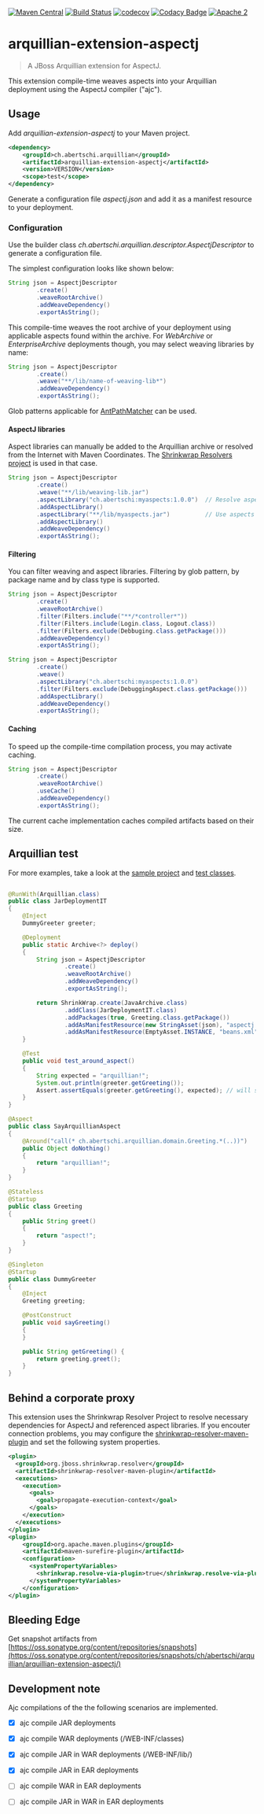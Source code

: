 [![Maven Central](https://maven-badges.herokuapp.com/maven-central/ch.abertschi.arquillian/arquillian-extension-aspectj/badge.svg?style=flat)](http://search.maven.org/#search%7Cga%7C1%7Ca%3A%22arquillian-extension-aspectj%22)
[![Build Status](https://travis-ci.org/abertschi/arquillian-extension-aspectj.svg?branch=master)](https://travis-ci.org/abertschi/arquillian-extension-aspectj) 
[![codecov](https://codecov.io/gh/abertschi/arquillian-extension-aspectj/branch/master/graph/badge.svg)](https://codecov.io/gh/abertschi/arquillian-extension-aspectj)
[![Codacy Badge](https://api.codacy.com/project/badge/Grade/e922682f70a64459927b8b256e6bff86)](https://www.codacy.com/app/abertschi/arquillian-extension-aspectj?utm_source=github.com&amp;utm_medium=referral&amp;utm_content=abertschi/arquillian-extension-aspectj&amp;utm_campaign=Badge_Grade)
[![Apache 2](http://img.shields.io/badge/license-APACHE2-blue.svg)](https://www.apache.org/licenses/LICENSE-2.0.html)

# arquillian-extension-aspectj

> A JBoss Arquillian extension for AspectJ.

This extension compile-time weaves aspects into your Arquillian deployment using the AspectJ compiler ("ajc").
    
## Usage

Add *arquillian-extension-aspectj* to your Maven project.

```xml
<dependency>
    <groupId>ch.abertschi.arquillian</groupId>
    <artifactId>arquillian-extension-aspectj</artifactId>
    <version>VERSION</version>
    <scope>test</scope>
</dependency>    
```    
Generate a configuration file *aspectj.json* and add it as a manifest resource to your deployment.

### Configuration

Use the builder class *ch.abertschi.arquillian.descriptor.AspectjDescriptor* to generate a configuration file.

The simplest configuration looks like shown below:

```java
String json = AspectjDescriptor
        .create()
        .weaveRootArchive()
        .addWeaveDependency()
        .exportAsString();
```
This compile-time weaves the root archive of your deployment using applicable aspects found within the archive.
For *WebArchive* or *EnterpriseArchive* deployments though, you may select weaving libraries by name:

```java
String json = AspectjDescriptor
        .create()
        .weave("**/lib/name-of-weaving-lib*")
        .addWeaveDependency()
        .exportAsString();
```

Glob patterns applicable for [AntPathMatcher](http://docs.spring.io/spring/docs/current/javadoc-api/org/springframework/util/AntPathMatcher.html) can be used.

#### AspectJ libraries

Aspect libraries can manually be added to the Arquillian archive or resolved from the Internet with Maven Coordinates.
The [Shrinkwrap Resolvers project](https://github.com/shrinkwrap/resolver) is used in that case.

```java
String json = AspectjDescriptor
        .create()
        .weave("**/lib/weaving-lib.jar")
        .aspectLibrary("ch.abertschi:myaspects:1.0.0")  // Resolve aspects from Maven Central
        .addAspectLibrary()
        .aspectLibrary("**/lib/myaspects.jar")          // Use aspects already added to the archive        
        .addAspectLibrary()
        .addWeaveDependency()
        .exportAsString();
```

#### Filtering

You can filter weaving and aspect libraries.
Filtering by glob pattern, by package name and by class type is supported.

```java
String json = AspectjDescriptor
        .create()
        .weaveRootArchive()
        .filter(Filters.include("**/*controller*"))
        .filter(Filters.include(Login.class, Logout.class))
        .filter(Filters.exclude(Debbuging.class.getPackage()))
        .addWeaveDependency()
        .exportAsString();
```

```java
String json = AspectjDescriptor
        .create()
        .weave()
        .aspectLibrary("ch.abertschi:myaspects:1.0.0")
        .filter(Filters.exclude(DebuggingAspect.class.getPackage()))
        .addAspectLibrary()
        .addWeaveDependency()
        .exportAsString();
```

#### Caching

To speed up the compile-time compilation process, you may activate caching.

```java
String json = AspectjDescriptor
        .create()
        .weaveRootArchive()
        .useCache()
        .addWeaveDependency()
        .exportAsString();
```
The current cache implementation caches compiled artifacts based on their size.

## Arquillian test

For more examples, take a look at the [sample project](example/src/test/java/ch/abertschi/aspectj) and [test classes](src/test/java/ch/abertschi/arquillian).

```java

@RunWith(Arquillian.class)
public class JarDeploymentIT
{
    @Inject
    DummyGreeter greeter;

    @Deployment
    public static Archive<?> deploy()
    {
        String json = AspectjDescriptor
                .create()
                .weaveRootArchive()
                .addWeaveDependency()
                .exportAsString();

        return ShrinkWrap.create(JavaArchive.class)
                .addClass(JarDeploymentIT.class)
                .addPackages(true, Greeting.class.getPackage())
                .addAsManifestResource(new StringAsset(json), "aspectj.json")
                .addAsManifestResource(EmptyAsset.INSTANCE, "beans.xml");
    }

    @Test
    public void test_around_aspect()
    {
        String expected = "arquillian!";
        System.out.println(greeter.getGreeting());
        Assert.assertEquals(greeter.getGreeting(), expected); // will say arquillian! instead of aspect!
    }
}
```

```java
@Aspect
public class SayArquillianAspect
{
    @Around("call(* ch.abertschi.arquillian.domain.Greeting.*(..))")
    public Object doNothing()
    {
        return "arquillian!";
    }
}
```

```java
@Stateless
@Startup
public class Greeting
{
    public String greet()
    {
        return "aspect!";
    }
}
```

```java
@Singleton
@Startup
public class DummyGreeter
{
    @Inject
    Greeting greeting;

    @PostConstruct
    public void sayGreeting()
    {
    }

    public String getGreeting() {
        return greeting.greet();
    }
}
```

## Behind a corporate proxy
This extension uses the Shrinkwrap Resolver Project to resolve necessary dependencies for AspectJ and referenced aspect libraries. If you encouter connection problems, you may configure the [shrinkwrap-resolver-maven-plugin](https://github.com/shrinkwrap/resolver) and set the following system properties.

```xml
<plugin>
  <groupId>org.jboss.shrinkwrap.resolver</groupId>
  <artifactId>shrinkwrap-resolver-maven-plugin</artifactId>
  <executions>
    <execution>
      <goals>
        <goal>propagate-execution-context</goal>
      </goals>
    </execution>
  </executions>
</plugin>
<plugin>
    <groupId>org.apache.maven.plugins</groupId>
    <artifactId>maven-surefire-plugin</artifactId>
    <configuration>
      <systemPropertyVariables>
        <shrinkwrap.resolve-via-plugin>true</shrinkwrap.resolve-via-plugin>
      </systemPropertyVariables>
    </configuration>
</plugin>
```

## Bleeding Edge
Get snapshot artifacts from [https://oss.sonatype.org/content/repositories/snapshots](https://oss.sonatype.org/content/repositories/snapshots/ch/abertschi/arquillian/arquillian-extension-aspectj/)

## Development note

Ajc compilations of the the following scenarios are implemented.

- [x] ajc compile JAR deployments
- [x] ajc compile WAR deployments (/WEB-INF/classes)
- [x] ajc compile JAR in WAR deployments (/WEB-INF/lib/)
- [x] ajc compile JAR in EAR deployments
- [ ] ajc compile WAR in EAR deployments
- [ ] ajc compile JAR in WAR in EAR deployments

